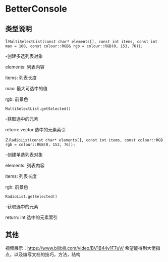 # BetterConsole

## 类型说明

1.`MultiSelectList(const char* elements[], const int items, const int max = 100, const colour::RGB& rgb = colour::RGB(0, 153, 76));`

-创建多选列表对象

elements: 列表内容

items: 列表长度

max: 最大可选中的值

rgb: 前景色

`MultiSelectList.getSelected()`

-获取选中的元素

return: vector<int> 选中的元素索引

2.`RadioList(const char* elements[], const int items, const colour::RGB rgb = colour::RGB(0, 153, 76));`

-创建单选列表对象

elements: 列表内容

items: 列表长度

rgb: 前景色

`RadioList.getSelected()`

-获取选中的元素

return: int 选中的元素索引

## 其他

视频展示：https://www.bilibili.com/video/BV1B44y1F7uV/
希望能得到大佬指点，以及编写文档的技巧，方法，结构
